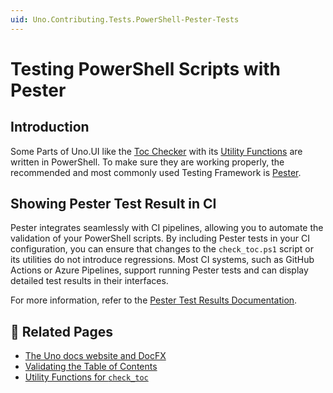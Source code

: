 ```yaml
---
uid: Uno.Contributing.Tests.PowerShell-Pester-Tests
---
```


# Testing PowerShell Scripts with Pester

## Introduction

Some Parts of Uno.UI like the [Toc Checker](xref:Uno.Contributing.check-toc.Overview) with its [Utility Functions](xref:Uno.Contributing.check-toc.Utilities) are written in PowerShell. To make sure they are working properly, the recommended and most commonly used Testing Framework is [Pester](https://pester.dev/docs/quick-start).

<!-- ### TODO: ## Installing Pester 5+ https://pester.dev/docs/introduction/installation -->

<!-- TODO: ### Pester List of the Commonly used Commands  -->
<!-- TODO: ### Mocking File Content to test with Pester (like uid:) -->

## Showing Pester Test Result in CI

Pester integrates seamlessly with CI pipelines, allowing you to automate the validation of your PowerShell scripts. By including Pester tests in your CI configuration, you can ensure that changes to the `check_toc.ps1` script or its utilities do not introduce regressions. Most CI systems, such as GitHub Actions or Azure Pipelines, support running Pester tests and can display detailed test results in their interfaces.

For more information, refer to the [Pester Test Results Documentation](https://pester.dev/docs/usage/test-results).

## 📄 Related Pages

- [The Uno docs website and DocFX](xref:Uno.Contributing.DocFx)
- [Validating the Table of Contents](xref:Uno.Contributing.check-toc.Overview)
- [Utility Functions for `check_toc`](xref:Uno.Contributing.check-toc.Utilities)
